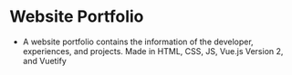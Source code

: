 # Website Portfolio
- A website portfolio contains the information of the developer, experiences, and projects. Made in HTML, CSS, JS, Vue.js Version 2, and Vuetify
